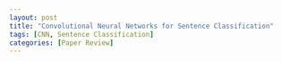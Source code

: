```yaml
---
layout: post
title: "Convolutional Neural Networks for Sentence Classification"
tags: [CNN, Sentence Classification]
categories: [Paper Review]
---
```

